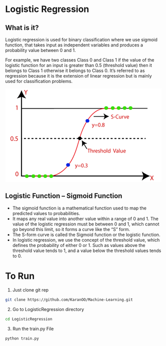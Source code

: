 # Logistic Regression

## What is it?
Logistic regression is used for binary classification where we use sigmoid function, that takes input as independent variables and produces a probability value between 0 and 1.

For example, we have two classes Class 0 and Class 1 if the value of the logistic function for an input is greater than 0.5 (threshold value) then it belongs to Class 1 otherwise it belongs to Class 0. It’s referred to as regression because it is the extension of linear regression but is mainly used for classification problems.

![Logictic Regression](./figure1.png)

## Logistic Function – Sigmoid Function

- The sigmoid function is a mathematical function used to map the predicted values to probabilities.
- It maps any real value into another value within a range of 0 and 1. The value of the logistic regression must be between 0 and 1, which cannot go beyond this limit, so it forms a curve like the “S” form.
- The S-form curve is called the Sigmoid function or the logistic function.
- In logistic regression, we use the concept of the threshold value, which defines the probability of either 0 or 1. Such as values above the threshold value tends to 1, and a value below the threshold values tends to 0.

# To Run
1. Just clone git rep
```bash
git clone https://github.com/KaranOO/Machine-Learning.git
```
2. Go to LogisticRegression directory
```bash
cd LogisticRegression
```
3. Run the train.py File
```bash
python train.py
```
